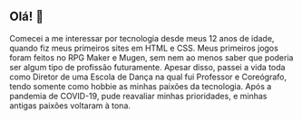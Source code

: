 ## Olá! 👋

Comecei a me interessar por tecnologia desde meus 12 anos de idade, quando fiz meus primeiros sites em HTML e CSS. Meus primeiros jogos foram feitos no RPG Maker e Mugen, sem nem ao menos saber que poderia ser algum tipo de profissão futuramente.
Apesar disso, passei a vida toda como Diretor de uma Escola de Dança na qual fui Professor e Coreógrafo, tendo somente como hobbie as minhas paixões da tecnologia.
Após a pandemia de COVID-19, pude reavaliar minhas prioridades, e minhas antigas paixões voltaram à tona.

<!--
**fabianoairon/fabianoairon** is a ✨ _special_ ✨ repository because its `README.md` (this file) appears on your GitHub profile.

Here are some ideas to get you started:

- 🔭 I’m currently working on ...
- 🌱 I’m currently learning ...
- 👯 I’m looking to collaborate on ...
- 🤔 I’m looking for help with ...
- 💬 Ask me about ...
- 📫 How to reach me: ...
- 😄 Pronouns: ...
- ⚡ Fun fact: ...
-->
